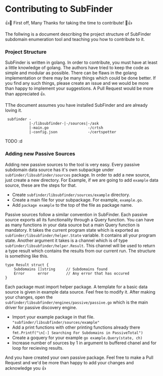 # Contributing to SubFinder

:+1::tada: First off, Many Thanks for taking the time to contribute! :tada::+1:

The follwing is a document describing the project structure of SubFinder subdomain enumeration tool and teaching you how to contribute to it.

### Project Structure

SubFinder is written in golang. In order to contribute, you must have at least a little knowledge of golang. The authors have tried to keep the code as
simple and modular as possible. There can be flaws in the golang implementation or there may be many things which could be done better. If you find any such things, please
create an issue and we would be more than happy to implement your suggestions. A Pull Request would be more than appreciated :+1:.

TThe document assumes you have installed SubFinder and are already loving it. 

```
 subfinder -
           |-/libsubfinder-|-/sources|-/ask
           |-main.go                  -/crtsh
           |-config.json              -/certspotter
```
TODO :d

### Adding new Passive Sources

Adding new passive sources to the tool is very easy. Every passive subdomain data source has it's own subpackge under `subfinder/libsubfinder/sources` package. 
In order to add a new source, just create a new directory. For Example, if we are going to add `example` data source, these are the steps for that.

- Create `subfinder/libsubfinder/sources/example` directory.
- Create a main file for your subpackage. For example, `example.go`.
- Add `package example` to the top of the file as package name.

Passive sources follow a similar convention in SubFinder. Each passive source exports all its functionality through a Query function.
You can have as many functions in your data source but a main Query function is mandatory. It takes the current program state which is exported as
`subfinder/libsubfinder/helper.State` variable. It contains all your program state. Another argument it takes is a channel which is of type `subfinder/libsubfinder/helper.Result`. 
This channel will be used to return a type result which contains the results from our current run. The structure is something like this.
```golang
type Result struct {
    Subdomains []string     // Subdomains found
    Error      error        // Any error that has occured
}
```

Each package must import helper package. A template for a basic data source is given in example data source. Feel free to modify it.
After making your changes, open the `subfinder/libsubfinder/engines/passive/passive.go` which is the main driver for passive discovery engine.

- Import your example package in that file. `"subfinder/libsubfinder/sources/example"`
- Add a print functions with other printing functions already there `fmt.Printf("\n[-] Searching For Subdomains in PassiveTotal")`
- Create a goquery for your example `go example.Query(state, ch)`
- Increase number of sources by 1 in argument to buffered chanel and for loop for recieving results.

And you have created your own passive package.
Feel free to make a Pull Request and we'd be more than happy to add your changes and acknowledge you :+1:






